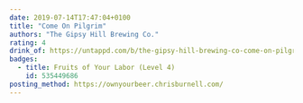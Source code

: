 ```yaml
---
date: 2019-07-14T17:47:04+0100
title: "Come On Pilgrim"
authors: "The Gipsy Hill Brewing Co."
rating: 4
drink_of: https://untappd.com/b/the-gipsy-hill-brewing-co-come-on-pilgrim/3278296
badges:
  - title: Fruits of Your Labor (Level 4)
    id: 535449686
posting_method: https://ownyourbeer.chrisburnell.com/
---
```

